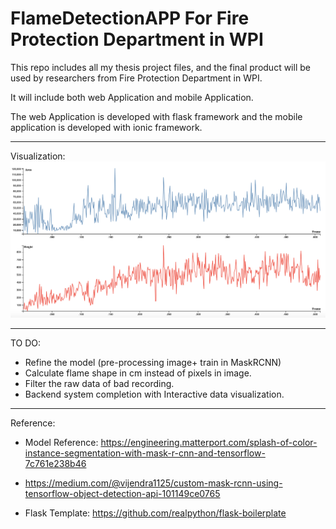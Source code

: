 # FlameDetectionAPP For Fire Protection Department in WPI


This repo includes all my thesis project files, and the final product will be used by researchers from Fire Protection Department in WPI.

It will include both web Application and mobile Application.

The web Application is developed with flask framework and the mobile application is developed with ionic framework.

--------------------------------------------------
Visualization:
![GitHub Logo](/img/video1.png)


--------------------------------------------------
TO DO:
- Refine the model (pre-processing image+ train in MaskRCNN)
- Calculate flame shape in cm instead of pixels in image. 
- Filter the raw data of bad recording.
- Backend system completion with Interactive data visualization.

--------------------------------------------------
Reference:
- Model Reference: https://engineering.matterport.com/splash-of-color-instance-segmentation-with-mask-r-cnn-and-tensorflow-7c761e238b46

- https://medium.com/@vijendra1125/custom-mask-rcnn-using-tensorflow-object-detection-api-101149ce0765

- Flask Template:  https://github.com/realpython/flask-boilerplate



